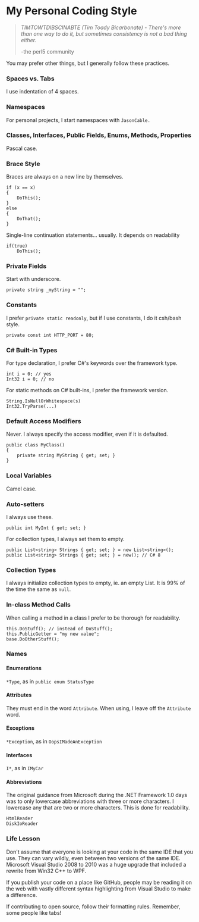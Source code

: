 # My Personal Coding Style

> _TIMTOWTDIBSCINABTE \(Tim Toady Bicarbonate\) - There's more than one way to do it, but sometimes consistency is not a bad thing either._
>
> -the perl5 community

You may prefer other things, but I generally follow these practices. 

### Spaces vs. Tabs

I use indentation of 4 spaces.

### Namespaces

For personal projects, I start namespaces with `JasonCable.`

### Classes, Interfaces, Public Fields, Enums, Methods, Properties

Pascal case.

### Brace Style

Braces are always on a new line by themselves.

    if (x == x)
    {
        DoThis();
    }
    else
    {
        DoThat();
    }

Single-line continuation statements... usually.  It depends on readability

    if(true)
        DoThis();

### Private Fields

Start with underscore.

    private string _myString = "";

### Constants

I prefer `private static readonly`, but if I use constants, I do it csh/bash style.

    private const int HTTP_PORT = 80;

### C# Built-in Types

For type declaration, I prefer C#'s keywords over the framework type.

    int i = 0; // yes
    Int32 i = 0; // no

For static methods on C# built-ins, I prefer the framework version.

    String.IsNullOrWhitespace(s)
    Int32.TryParse(...)

### Default Access Modifiers

Never.  I always specify the access modifier, even if it is defaulted.

    public class MyClass() 
    {
        private string MyString { get; set; }
    }

### Local Variables

Camel case.

### Auto-setters

I always use these.

    public int MyInt { get; set; }

For collection types, I always set them to empty.

    public List<string> Strings { get; set; } = new List<string>();
    public List<string> Strings { get; set; } = new(); // C# 8

### Collection Types

I always initialize collection types to empty, ie. an empty List<T>.  It is 99% of the time the same as `null`.

### In-class Method Calls

When calling a method in a class I prefer to be thorough for readability.

    this.DoStuff(); // instead of DoStuff();
    this.PublicGetter = "my new value";
    base.DoOtherStuff();

### Names

#### Enumerations

`*Type`, as in `public enum StatusType`

#### Attributes

They must end in the word `Attribute`.  When using, I leave off the `Attribute` word.

#### Exceptions

`*Exception`, as in `OopsIMadeAnException`

#### Interfaces

`I*`, as in `IMyCar`

#### Abbreviations

The original guidance from Microsoft during the .NET Framework 1.0 days was to only lowercase abbreviations with three or more characters.  I lowercase any that are two or more characters.  This is done for readability.

    HtmlReader
    DiskIoReader

### Life Lesson

Don't assume that everyone is looking at your code in the same IDE that you use.  They can vary wildly, even between two versions of the same IDE.  Microsoft Visual Studio 2008 to 2010 was a huge upgrade that included a rewrite from Win32 C++ to WPF.

If you publish your code on a place like GitHub, people may be reading it on the web with vastly different syntax highlighting from Visual Studio to make a difference.

If contributing to open source, follow their formatting rules.  Remember, some people like tabs!
